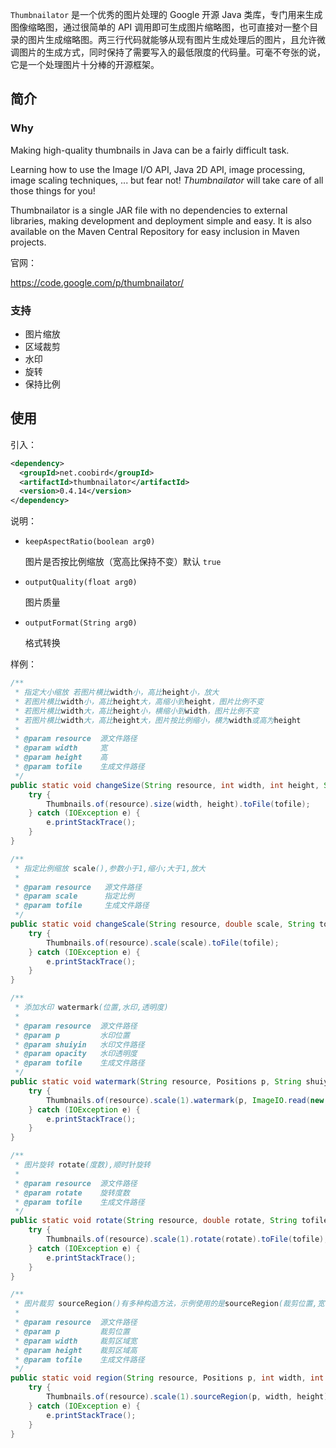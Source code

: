 `Thumbnailator` 是一个优秀的图片处理的 Google 开源 Java 类库，专门用来生成图像缩略图，通过很简单的 API 调用即可生成图片缩略图，也可直接对一整个目录的图片生成缩略图。两三行代码就能够从现有图片生成处理后的图片，且允许微调图片的生成方式，同时保持了需要写入的最低限度的代码量。可毫不夸张的说，它是一个处理图片十分棒的开源框架。



## 简介

### Why

Making high-quality thumbnails in Java can be a fairly difficult task.

Learning how to use the Image I/O API, Java 2D API, image processing, image scaling techniques, ... but fear not! *Thumbnailator* will take care of all those things for you!

Thumbnailator is a single JAR file with no dependencies to external libraries, making development and deployment simple and easy. It is also available on the Maven Central Repository for easy inclusion in Maven projects.



官网：

https://code.google.com/p/thumbnailator/



### 支持

- 图片缩放
- 区域裁剪
- 水印
- 旋转
- 保持比例



## 使用

引入：

```xml
<dependency>
  <groupId>net.coobird</groupId>
  <artifactId>thumbnailator</artifactId>
  <version>0.4.14</version>
</dependency>
```



说明：

- `keepAspectRatio(boolean arg0)` 

  图片是否按比例缩放（宽高比保持不变）默认 `true`

- `outputQuality(float arg0)` 

  图片质量

- `outputFormat(String arg0)` 

  格式转换




样例：

```java
/**
 * 指定大小缩放 若图片横比width小，高比height小，放大 
 * 若图片横比width小，高比height大，高缩小到height，图片比例不变
 * 若图片横比width大，高比height小，横缩小到width，图片比例不变 
 * 若图片横比width大，高比height大，图片按比例缩小，横为width或高为height
 * 
 * @param resource  源文件路径
 * @param width     宽
 * @param height    高
 * @param tofile    生成文件路径
 */
public static void changeSize(String resource, int width, int height, String tofile) {
	try {
		Thumbnails.of(resource).size(width, height).toFile(tofile);
	} catch (IOException e) {
		e.printStackTrace();
	}
}

/**
 * 指定比例缩放 scale(),参数小于1,缩小;大于1,放大
 * 
 * @param resource   源文件路径
 * @param scale      指定比例
 * @param tofile     生成文件路径
 */
public static void changeScale(String resource, double scale, String tofile) {
	try {
		Thumbnails.of(resource).scale(scale).toFile(tofile);
	} catch (IOException e) {
		e.printStackTrace();
	}
}

/**
 * 添加水印 watermark(位置,水印,透明度)
 * 
 * @param resource  源文件路径
 * @param p         水印位置
 * @param shuiyin   水印文件路径
 * @param opacity   水印透明度
 * @param tofile    生成文件路径
 */
public static void watermark(String resource, Positions p, String shuiyin, float opacity, String tofile) {
	try {
		Thumbnails.of(resource).scale(1).watermark(p, ImageIO.read(new File(shuiyin)), opacity).toFile(tofile);
	} catch (IOException e) {
		e.printStackTrace();
	}
}

/**
 * 图片旋转 rotate(度数),顺时针旋转
 * 
 * @param resource  源文件路径
 * @param rotate    旋转度数
 * @param tofile    生成文件路径
 */
public static void rotate(String resource, double rotate, String tofile) {
	try {
		Thumbnails.of(resource).scale(1).rotate(rotate).toFile(tofile);
	} catch (IOException e) {
		e.printStackTrace();
	}
}

/**
 * 图片裁剪 sourceRegion()有多种构造方法，示例使用的是sourceRegion(裁剪位置,宽,高)
 * 
 * @param resource  源文件路径
 * @param p         裁剪位置
 * @param width     裁剪区域宽
 * @param height    裁剪区域高
 * @param tofile    生成文件路径
 */
public static void region(String resource, Positions p, int width, int height, String tofile) {
	try {
		Thumbnails.of(resource).scale(1).sourceRegion(p, width, height).toFile(tofile);
	} catch (IOException e) {
		e.printStackTrace();
	}
}
```

